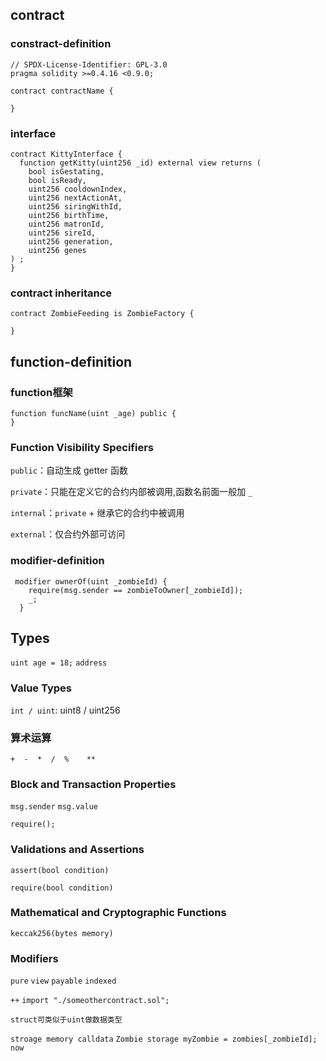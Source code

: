 ## contract
### constract-definition
```solidty
// SPDX-License-Identifier: GPL-3.0
pragma solidity >=0.4.16 <0.9.0;

contract contractName {

}
```
### interface
```solidity
contract KittyInterface {
  function getKitty(uint256 _id) external view returns (
    bool isGestating,
    bool isReady,
    uint256 cooldownIndex,
    uint256 nextActionAt,
    uint256 siringWithId,
    uint256 birthTime,
    uint256 matronId,
    uint256 sireId,
    uint256 generation,
    uint256 genes
) ;
}
```
### contract inheritance
```solidity
contract ZombieFeeding is ZombieFactory {
    
}
```

## function-definition
### function框架
```solidity
function funcName(uint _age) public {
}
```

### Function Visibility Specifiers
`public`：自动生成 getter 函数

`private`：只能在定义它的合约内部被调用,函数名前面一般加 `_`

`internal`：`private` + 继承它的合约中被调用

`external`：仅合约外部可访问

### modifier-definition
```solidity
 modifier ownerOf(uint _zombieId) {
    require(msg.sender == zombieToOwner[_zombieId]);
    _;
  }
```

## Types
`uint age = 18;`
`address`
### Value Types
`int / uint`: uint8 / uint256


### 算术运算
`+  -  *  /  %    **`

### Block and Transaction Properties
`msg.sender` `msg.value`

```solidity
require();
```

### Validations and Assertions
`assert(bool condition)`

`require(bool condition)`

### Mathematical and Cryptographic Functions
`keccak256(bytes memory)`

### Modifiers
`pure`  `view`  `payable`  `indexed`

`++`
`import "./someothercontract.sol";`
```solidity
struct可类似于uint做数据类型
```
`stroage memory calldata`
`Zombie storage myZombie = zombies[_zombieId];`
`now`
